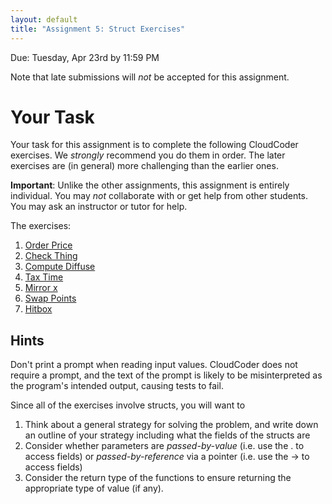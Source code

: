 ```yaml
---
layout: default
title: "Assignment 5: Struct Exercises"
---
```


Due: Tuesday, Apr 23rd by 11:59 PM

<div class="callout">
Note that late submissions will <em>not</em> be accepted for this assignment.
</div>

# Your Task

Your task for this assignment is to complete the following CloudCoder exercises.  We <em>strongly</em> recommend you do them in order.  The later exercises are (in general) more challenging than the earlier ones.

<div class="callout">
<b>Important</b>: Unlike the other assignments, this assignment is entirely individual.  You may <em>not</em> collaborate with or get help from other students.  You may ask an instructor or tutor for help.
</div>

The exercises:

1. [Order Price](https://cs.ycp.edu/cloudcoder/#exercise?c=19,p=1076) <!-- 23:42 -->
2. [Check Thing](https://cs.ycp.edu/cloudcoder/#exercise?c=19,p=1075) <!-- 23:41 -->
3. [Compute Diffuse](https://cs.ycp.edu/cloudcoder/#exercise?c=19,p=1074) <!-- 23:40 -->
4. [Tax Time](https://cs.ycp.edu/cloudcoder/#exercise?c=19,p=1077) <!-- 23:43 -->
5. [Mirror x](https://cs.ycp.edu/cloudcoder/#exercise?c=19,p=1078) <!-- 23:44 -->
6. [Swap Points](https://cs.ycp.edu/cloudcoder/#exercise?c=19,p=1079) <!-- 23:45 -->
7. [Hitbox](https://cs.ycp.edu/cloudcoder/#exercise?c=19,p=1080)  <!-- 23:46 -->

## Hints

Don't print a prompt when reading input values.  CloudCoder does not require a prompt, and the text of the prompt is likely to be misinterpreted as the program's intended output, causing tests to fail.

Since all of the exercises involve structs, you will want to

1. Think about a general strategy for solving the problem, and write down an outline of your strategy including what the fields of the structs are
2. Consider whether parameters are *passed-by-value* (i.e. use the . to access fields) or *passed-by-reference* via a pointer (i.e. use the -> to access fields)
3. Consider the return type of the functions to ensure returning the appropriate type of value (if any).

<!-- vim:set wrap: -->
<!-- vim:set linebreak: -->
<!-- vim:set nolist: -->
